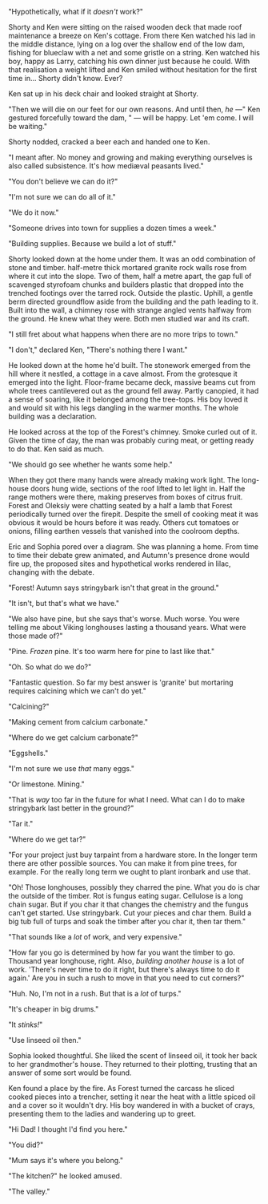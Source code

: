 "Hypothetically, what if it _doesn't_ work?"

Shorty and Ken were sitting on the raised wooden deck that made roof maintenance a breeze on Ken's cottage. From there Ken watched his lad in the middle distance, lying on a log over the shallow end of the low dam, fishing for blueclaw with a net and some gristle on a string. Ken watched his boy, happy as Larry, catching his own dinner just because he could. With that realisation a weight lifted and Ken smiled without hesitation for the first time in... Shorty didn't know. Ever?

Ken sat up in his deck chair and looked straight at Shorty.

"Then we will die on our feet for our own reasons. And until then, _he &mdash;_" Ken gestured forcefully toward the dam, " &mdash; will be happy. Let 'em come. I will be waiting."

Shorty nodded, cracked a beer each and handed one to Ken.

"I meant after. No money and growing and making everything ourselves is also called subsistence. It's how medi&aelig;val peasants lived."

"You don't believe we can do it?"

"I'm not sure we can do all of it."

"We do it now."

"Someone drives into town for supplies a dozen times a week."

"Building supplies. Because we build a lot of stuff."

Shorty looked down at the home under them. It was an odd combination of stone and timber. half-metre thick mortared granite rock walls rose from where it cut into the slope. Two of them, half a metre apart, the gap full of scavenged styrofoam chunks and builders plastic that dropped into the trenched footings over the tarred rock. Outside the plastic. Uphill, a gentle berm directed groundflow aside from the building and the path leading to it. Built into the wall, a chimney rose with strange angled vents halfway from the ground. He knew what they were. Both men studied war and its craft.

"I still fret about what happens when there are no more trips to town."

"I don't," declared Ken, "There's nothing there I want."

He looked down at the home he'd built. The stonework emerged from the hill where it nestled, a cottage in a cave almost. From the grotesque it emerged into the light. Floor-frame became deck, massive beams cut from whole trees cantilevered out as the ground fell away. Partly canopied, it had a sense of soaring, like it belonged among the tree-tops. His boy loved it and would sit with his legs dangling in the warmer months. The whole building was a declaration.

He looked across at the top of the Forest's chimney. Smoke curled out of it. Given the time of day, the man was probably curing meat, or getting ready to do that. Ken said as much. 

"We should go see whether he wants some help."

When they got there many hands were already making work light. The long-house doors hung wide, sections of the roof lifted to let light in. Half the range mothers were there, making preserves from boxes of citrus fruit. Forest and Oleksiy were chatting seated by a half a lamb that Forest periodically turned over the firepit. Despite the smell of cooking meat it was obvious it would be hours before it was ready. Others cut tomatoes or onions, filling earthen vessels that vanished into the coolroom depths.

Eric and Sophia pored over a diagram. She was planning a home. From time to time their debate grew animated, and Autumn's presence drone would fire up, the proposed sites and hypothetical works rendered in lilac, changing with the debate.

"Forest! Autumn says stringybark isn't that great in the ground."

"It isn't, but that's what we have."

"We also have pine, but she says that's worse. Much worse. You were telling me about Viking longhouses lasting a thousand years. What were those made of?"

"Pine. _Frozen_ pine. It's too warm here for pine to last like that."

"Oh. So what do we do?"

"Fantastic question. So far my best answer is 'granite' but mortaring requires calcining which we can't do yet."

"Calcining?"

"Making cement from calcium carbonate."

"Where do we get calcium carbonate?"

"Eggshells."

"I'm not sure we use _that_ many eggs."

"Or limestone. Mining."

"That is _way_ too far in the future for what I need. What can I do to make stringybark last better in the ground?"

"Tar it."

"Where do we get tar?"

"For your project just buy tarpaint from a hardware store. In the longer term there are other possible sources. You can make it from pine trees, for example. For the really long term we ought to plant ironbark and use that. 

"Oh! Those longhouses, possibly they charred the pine. What you do is char the outside of the timber. Rot is fungus eating sugar. Cellulose is a long chain sugar. But if you char it that changes the chemistry and the fungus can't get started. Use stringybark. Cut your pieces and char them. Build a big tub full of turps and soak the timber after you char it, then tar them."

"That sounds like a _lot_ of work, and very expensive."

"How far you go is determined by how far you want the timber to go. Thousand year longhouse, right. Also, _building another house_ is a lot of work. 'There's never time to do it right, but there's always time to do it again.' Are you in such a rush to move in that you need to cut corners?"

"Huh. No, I'm not in a rush. But that is a _lot_ of turps."

"It's cheaper in big drums."

"It _stinks!_"

"Use linseed oil then."

Sophia looked thoughtful. She liked the scent of linseed oil, it took her back to her grandmother's house. They returned to their plotting, trusting that an answer of some sort would be found.

Ken found a place by the fire. As Forest turned the carcass he sliced cooked pieces into a trencher, setting it near the heat with a little spiced oil and a cover so it wouldn't dry. His boy wandered in with a bucket of crays, presenting them to the ladies and wandering up to greet.

"Hi Dad! I thought I'd find you here."

"You did?"

"Mum says it's where you belong."

"The kitchen?" he looked amused.

"The valley."
